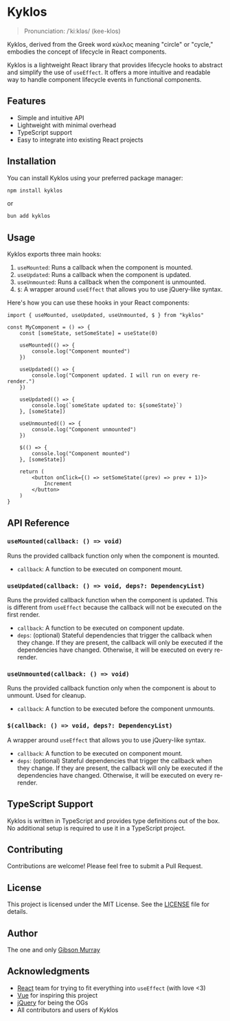 # Kyklos

> Pronunciation: /ˈkiːkləs/ (kee-klos)

Kyklos, derived from the Greek word κύκλος meaning "circle" or "cycle," embodies the concept of lifecycle in React components.

Kyklos is a lightweight React library that provides lifecycle hooks to abstract and simplify the use of `useEffect`. It offers a more intuitive and readable way to handle component lifecycle events in functional components.

## Features

-   Simple and intuitive API
-   Lightweight with minimal overhead
-   TypeScript support
-   Easy to integrate into existing React projects

## Installation

You can install Kyklos using your preferred package manager:

```bash
npm install kyklos
```

or

```bash
bun add kyklos
```

## Usage

Kyklos exports three main hooks:

1. `useMounted`: Runs a callback when the component is mounted.
2. `useUpdated`: Runs a callback when the component is updated.
3. `useUnmounted`: Runs a callback when the component is unmounted.
4. `$`: A wrapper around `useEffect` that allows you to use jQuery-like syntax.

Here's how you can use these hooks in your React components:

```tsx
import { useMounted, useUpdated, useUnmounted, $ } from "kyklos"

const MyComponent = () => {
    const [someState, setSomeState] = useState(0)

    useMounted(() => {
        console.log("Component mounted")
    })

    useUpdated(() => {
        console.log("Component updated. I will run on every re-render.")
    })

    useUpdated(() => {
        console.log(`someState updated to: ${someState}`)
    }, [someState])

    useUnmounted(() => {
        console.log("Component unmounted")
    })

    $(() => {
        console.log("Component mounted")
    }, [someState])

    return (
        <button onClick={() => setSomeState((prev) => prev + 1)}>
            Increment
        </button>
    )
}
```

## API Reference

### `useMounted(callback: () => void)`

Runs the provided callback function only when the component is mounted.

-   `callback`: A function to be executed on component mount.

### `useUpdated(callback: () => void, deps?: DependencyList)`

Runs the provided callback function when the component is updated. This is different from `useEffect` because the callback will not be executed on the first render.

-   `callback`: A function to be executed on component update.
-   `deps`: (optional) Stateful dependencies that trigger the callback when they change. If they are present, the callback will only be executed if the dependencies have changed. Otherwise, it will be executed on every re-render.

### `useUnmounted(callback: () => void)`

Runs the provided callback function only when the component is about to unmount. Used for cleanup.

-   `callback`: A function to be executed before the component unmounts.

### `$(callback: () => void, deps?: DependencyList)`

A wrapper around `useEffect` that allows you to use jQuery-like syntax.

-   `callback`: A function to be executed on component mount.
-   `deps`: (optional) Stateful dependencies that trigger the callback when they change. If they are present, the callback will only be executed if the dependencies have changed. Otherwise, it will be executed on every re-render.

## TypeScript Support

Kyklos is written in TypeScript and provides type definitions out of the box. No additional setup is required to use it in a TypeScript project.

## Contributing

Contributions are welcome! Please feel free to submit a Pull Request.

## License

This project is licensed under the MIT License. See the [LICENSE](LICENSE) file for details.

## Author

The one and only [Gibson Murray](https://gibsonmurray.com)

## Acknowledgments

-   [React](https://react.dev/) team for trying to fit everything into `useEffect` (with love <3)
-   [Vue](https://vuejs.org/) for inspiring this project
-   [jQuery](https://jquery.com/) for being the OGs
-   All contributors and users of Kyklos
